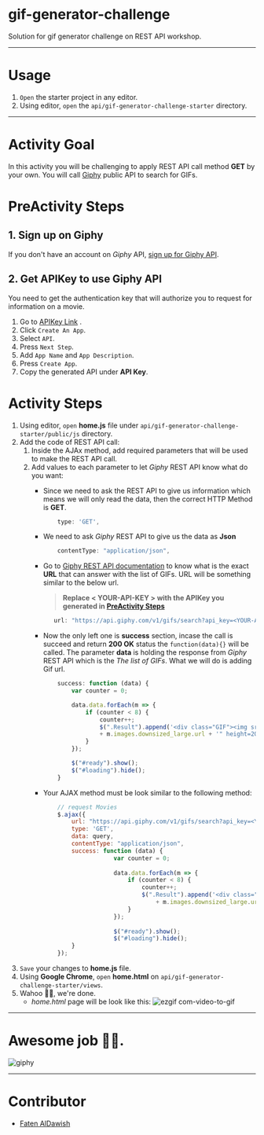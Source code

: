 # gif-generator-challenge
Solution for gif generator challenge on REST API workshop.

- - - -  

# Usage
 1. `Open` the starter project in any editor.
 2. Using editor, `open` the `api/gif-generator-challenge-starter` directory.

- - - -  

# Activity Goal
In this activity you will be challenging to apply REST API call method **GET** by your own. 
You will call [Giphy](https://developers.giphy.com/docs/sdk) public API to search for GIFs. 

# PreActivity Steps
## 1. Sign up on Giphy
If you don't have an account on *Giphy* API, [sign up for Giphy API](https://developers.giphy.com/dashboard/?create=true).

## 2. Get APIKey to use Giphy API
You need to get the authentication key that will authorize you to request for information on a movie.
1. Go to [APIKey Link](https://developers.giphy.com/dashboard/?create=true) .
2. Click `Create An App`.
3. Select `API`.
4. Press `Next Step`.
5. Add `App Name` and `App Description`.
6. Press `Create App`.
3. Copy the generated API under **API Key**.

# Activity Steps
1. Using editor, `open` **home.js** file under `api/gif-generator-challenge-starter/public/js` directory.
3. Add the code of REST API call:
    1. Inside the AJAx method, add required parameters that will be used to make the REST API call. 
    3. Add values to each parameter to let *Giphy* REST API know what do you want:
        * Since we need to ask the REST API to give us information which means we will only read the data, then the 
         correct HTTP Method is **GET**. 
            ```javascript
                type: 'GET',
            ```
         * We need to ask *Giphy* REST API to give us the data as **Json**
            ```javascript
                contentType: "application/json",
            ```
         * Go to [Giphy REST API documentation](https://developers.giphy.com/docs/api/endpoint#search) to 
         know what is the exact **URL** that can answer with the list of GIFs.
         URL will be something similar to the below url.
            > **Replace < YOUR-API-KEY > with the APIKey you generated in [PreActivity Steps](#2-Get-APIKey-to-use-Giphy-API)**
            
            ```javascript     
               url: "https://api.giphy.com/v1/gifs/search?api_key=<YOUR-API-KEY>",
            ```
         * Now the only left one is **success** section, incase the call is succeed and return **200 OK** status the 
         ```function(data){}``` will be called. The parameter **data** is holding the response from *Giphy* REST API 
         which is the *The list of GIFs*.
         What we will do is adding Gif url.
            ```javascript 
                success: function (data) {
                    var counter = 0;
           
                    data.data.forEach(m => {
                        if (counter < 8) {
                            counter++;
                            $(".Result").append('<div class="GIF"><img src="'
                            + m.images.downsized_large.url + '" height=200 width=250></div>');
                        }
                    });
           
                    $("#ready").show();
                    $("#loading").hide();
                }
            ```
           
         * Your AJAX method must be look similar to the following method:
            ```javascript          
                // request Movies
                $.ajax({
                    url: "https://api.giphy.com/v1/gifs/search?api_key=<YOUR-API-KEY>" ,
                    type: 'GET',
                    data: query,
                    contentType: "application/json",
                    success: function (data) {
                                var counter = 0;
                                
                                data.data.forEach(m => {
                                    if (counter < 8) {
                                        counter++;
                                        $(".Result").append('<div class="GIF"><img src="'
                                            + m.images.downsized_large.url + '" height=200 width=250></div>');
                                    }
                                });
                                
                                $("#ready").show();
                                $("#loading").hide();
                    }
                });
            ```
4. `Save` your changes to **home.js** file.
5. Using **Google Chrome**, `open` **home.html** on `api/gif-generator-challenge-starter/views`.
6. Wahoo 🎉🎉, we're done. 
    * *home.html* page will be look like this:
    ![ezgif com-video-to-gif](https://user-images.githubusercontent.com/42312407/83305122-d8441500-a208-11ea-8206-5c6452f5b0e3.gif)


- - - -  

# Awesome job 🎉🎉. 
![giphy](https://user-images.githubusercontent.com/42312407/83303367-9e254400-a205-11ea-921e-50d1901e2156.gif)


- - - -  

# Contributor
* [Faten AlDawish](https://github.com/FatenAldawish)




